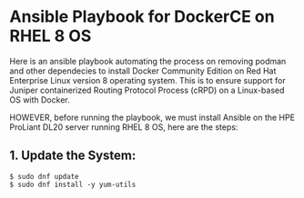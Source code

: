# Ansible Playbook for DockerCE on RHEL 8 OS
Here is an ansible playbook automating the process on removing podman and other dependecies to install Docker Community Edition on Red Hat Enterprise Linux version 8 operating system. This is to ensure support for Juniper containerized Routing Protocol Process (cRPD) on a Linux-based OS with Docker. 

HOWEVER, before running the playbook, we must install Ansible on the HPE ProLiant DL20 server running RHEL 8 OS, here are the steps:

## 1. Update the System:
```
$ sudo dnf update
$ sudo dnf install -y yum-utils
```
